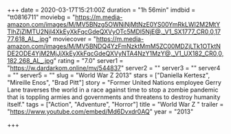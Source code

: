 +++
date = 2020-03-17T15:21:00Z
duration = "1h 56min"
imdbid = "tt0816711"
moviebg = "https://m.media-amazon.com/images/M/MV5BNzg5OWNiNjMtNzE0YS00YmRkLWI2M2MtYTlhZjZlMTU2NjI4XkEyXkFqcGdeQXVyOTc5MDI5NjE@._V1_SX1777_CR0,0,1777,618_AL_.jpg"
moviecover = "https://m.media-amazon.com/images/M/MV5BNDQ4YzFmNzktMmM5ZC00MDZjLTk1OTktNDE2ODE4YjM2MjJjXkEyXkFqcGdeQXVyNTA4NzY1MzY@._V1_UX182_CR0,0,182,268_AL_.jpg"
rating = "7.0"
server1 = "https://w.dardarkom.online/mv/544837"
server2 = ""
server3 = ""
server4 = ""
server5 = ""
slug = "World War Z 2013"
stars = ["Daniella Kertesz", "Mireille Enos", "Brad Pitt"]
story = "Former United Nations employee Gerry Lane traverses the world in a race against time to stop a zombie pandemic that is toppling armies and governments and threatens to destroy humanity itself."
tags = ["Action", "Adventure", "Horror"]
title = "World War Z "
trailer = "https://www.youtube.com/embed/Md6Dvxdr0AQ"
year = "2013"

+++
